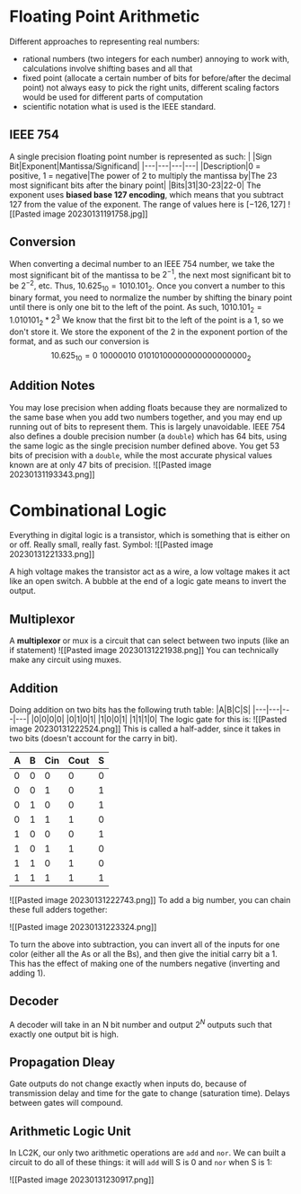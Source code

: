 # Floating Point Arithmetic
Different approaches to representing real numbers:
- rational numbers (two integers for each number)
annoying to work with, calculations involve shifting bases and all that
- fixed point (allocate a certain number of bits for before/after the decimal point)
not always easy to pick the right units, different scaling factors would be used for different parts of computation
- scientific notation
what is used is the IEEE standard.
## IEEE 754
A single precision floating point number is represented as such:
| |Sign Bit|Exponent|Mantissa/Significand|
|---|---|---|---|
|Description|0 = positive, 1 = negative|The power of 2 to multiply the mantissa by|The 23 most significant bits after the binary point|
|Bits|31|30-23|22-0|
The exponent uses **biased base 127 encoding**, which means that you subtract 127 from the value of the exponent. The range of values here is $[-126, 127]$
![[Pasted image 20230131191758.jpg]]
## Conversion
When converting a decimal number to an IEEE 754 number, we take the most significant bit of the mantissa to be $2^{-1}$, the next most significant bit to be $2^{-2}$, etc. Thus, $10.625_{10} = 1010.101_{2}$.
Once you convert a number to this binary format, you need to normalize the number by shifting the binary point until there is only one bit to the left of the point. As such, $1010.101_2 = 1.010101_2 * 2^3$
We know that the first bit to the left of the point is a 1, so we don't store it. We store the exponent of the 2 in the exponent portion of the format, and as such our conversion is
$$
10.625_{10} = 0\ 10000010\ 01010100000000000000000_2
$$
## Addition Notes
You may lose precision when adding floats because they are normalized to the same base when you add two numbers together, and you may end up running out of bits to represent them. This is largely unavoidable. IEEE 754 also defines a double precision number (a `double`) which has 64 bits, using the same logic as the single precision number defined above. You get 53 bits of precision with a `double`, while the most accurate physical values known are at only 47 bits of precision.
![[Pasted image 20230131193343.png]]
# Combinational Logic
Everything in digital logic is a transistor, which is something that is either on or off. Really small, really fast.
Symbol:
![[Pasted image 20230131221333.png]]

A high voltage makes the transistor act as a wire, a low voltage makes it act like an open switch.
A bubble at the end of a logic gate means to invert the output. 

## Multiplexor
A **multiplexor** or mux is a circuit that can select between two inputs (like an if statement)
![[Pasted image 20230131221938.png]]
You can technically make any circuit using muxes.
## Addition
Doing addition on two bits has the following truth table:
|A|B|C|S|
|---|---|---|---|
|0|0|0|0|
|0|1|0|1|
|1|0|0|1|
|1|1|1|0|
The logic gate for this is:
![[Pasted image 20230131222524.png]]
This is called a half-adder, since it takes in two bits (doesn't account for the carry in bit).

|A|B|Cin|Cout|S|
|---|---|---|---|---|
|0|0|0|0|0|
|0|0|1|0|1|
|0|1|0|0|1|
|0|1|1|1|0|
|1|0|0|0|1|
|1|0|1|1|0|
|1|1|0|1|0|
|1|1|1|1|1|

![[Pasted image 20230131222743.png]]
To add a big number, you can chain these full adders together:

![[Pasted image 20230131223324.png]]

To turn the above into subtraction, you can invert all of the inputs for one color (either all the As or all the Bs), and then give the initial carry bit a 1. This has the effect of making one of the numbers negative (inverting and adding 1).

## Decoder
A decoder will take in an N bit number and output $2^N$ outputs such that exactly one output bit is high.
## Propagation Dleay
Gate outputs do not change exactly when inputs do, because of transmission delay and time for the gate to change (saturation time). Delays between gates will compound.

## Arithmetic Logic Unit
In LC2K, our only two arithmetic operations are `add` and `nor`. We can built a circuit to do all of these things: it will `add` will S is 0 and `nor` when S is 1:

![[Pasted image 20230131230917.png]]
